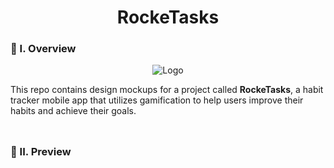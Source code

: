 <div align="center">
  <h1>RockeTasks</h1>
</div>

### 🧐 I. Overview
<div align="center">
  <img src="https://github.com/m3mentomor1/RockeTasks-Design/assets/95956735/f95be5d6-2083-4b35-ac72-99ac84830f67" alt="Logo">
</div>

This repo contains design mockups for a project called **RockeTasks**, a habit tracker mobile app that utilizes gamification to help users improve their habits and achieve their goals. 
<br><br>
##

### 👀 II. Preview

